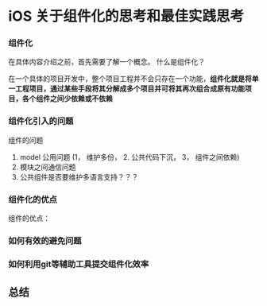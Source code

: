 # iOS 关于组件化的思考和最佳实践思考   

### 组件化  
在具体内容介绍之前，首先需要了解一个概念。 什么是组件化？    

在一个具体的项目开发中，整个项目工程并不会只存在一个功能，__组件化就是将单一工程项目，通过某些手段将其分解成多个项目并可将其再次组合成原有功能项目，各个组件之间少依赖或不依赖__






### 组件化引入的问题   
组件的问题
1. model 公用问题 (1， 维护多份， 2. 公共代码下沉， 3， 组件之间依赖)
2. 模块之间通信问题 
3. 公共组件是否要维护多语言支持？？？  


###  组件化的优点  
组件的优点：


### 如何有效的避免问题  




### 如何利用git等辅助工具提交组件化效率  




## 总结  




